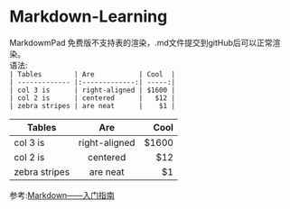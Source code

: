 # Markdown-Learning

MarkdowmPad 免费版不支持表的渲染，.md文件提交到gitHub后可以正常渲染。  
语法:      
`| Tables        | Are           | Cool  |`    
`| ------------- |:-------------:| -----:|`    
`| col 3 is      | right-aligned | $1600 |`    
`| col 2 is      | centered      |   $12 |`    
`| zebra stripes | are neat      |    $1 |`    



| Tables        | Are           | Cool  |
| ------------- |:-------------:| -----:|
| col 3 is      | right-aligned | $1600 |
| col 2 is      | centered      |   $12 |
| zebra stripes | are neat      |    $1 |
  
参考:[Markdown——入门指南](http://www.jianshu.com/p/1e402922ee32/)


